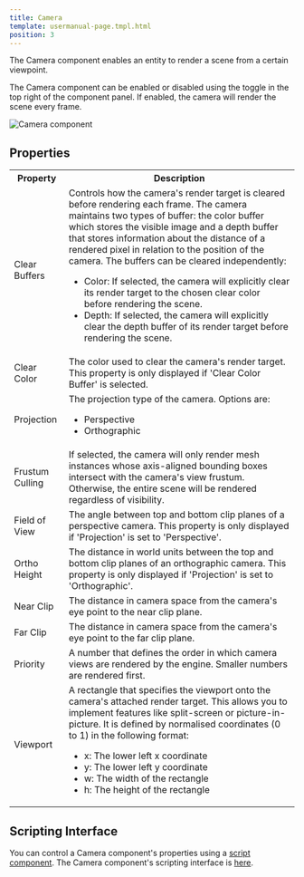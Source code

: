 ```yaml
---
title: Camera
template: usermanual-page.tmpl.html
position: 3
---
```


The Camera component enables an entity to render a scene from a certain viewpoint.

The Camera component can be enabled or disabled using the toggle in the top right of the component panel. If enabled, the camera will render the scene every frame.

![Camera component][1]

## Properties

<table class="table table-striped">
    <col class="property-name"></col>
    <col class="property-description"></col>
    <tr><th>Property</th><th>Description</th></tr>
    <tr><td>Clear Buffers</td><td>Controls how the camera's render target is cleared before rendering each frame. The camera maintains two types of buffer: the color buffer which stores the visible image and a depth buffer that stores information about the distance of a rendered pixel in relation to the position of the camera. The buffers can be cleared independently:
        <ul>
            <li>Color: If selected, the camera will explicitly clear its render target to the chosen clear color before rendering the scene.</li>
            <li>Depth: If selected, the camera will explicitly clear the depth buffer of its render target before rendering the scene.</li>
        </ul>
    </td></tr>
    <tr><td>Clear Color</td><td>The color used to clear the camera's render target.  This property is only displayed if 'Clear Color Buffer' is selected.</td></tr>
    <tr><td>Projection</td><td>The projection type of the camera. Options are:
        <ul>
            <li>Perspective</li>
            <li>Orthographic</li>
        </ul>
    </td></tr>
    <tr><td>Frustum Culling</td><td>If selected, the camera will only render mesh instances whose axis-aligned bounding boxes intersect with the camera's view frustum. Otherwise, the entire scene will be rendered regardless of visibility.</td></tr>
    <tr><td>Field of View</td><td>The angle between top and bottom clip planes of a perspective camera. This property is only displayed if 'Projection' is set to 'Perspective'.</td></tr>
    <tr><td>Ortho Height</td><td>The distance in world units between the top and bottom clip planes of an orthographic camera. This property is only displayed if 'Projection' is set to 'Orthographic'.</td></tr>
    <tr><td>Near Clip</td><td>The distance in camera space from the camera's eye point to the near clip plane.</td></tr>
    <tr><td>Far Clip</td><td>The distance in camera space from the camera's eye point to the far clip plane.</td></tr>
    <tr><td>Priority</td><td>A number that defines the order in which camera views are rendered by the engine. Smaller numbers are rendered first.</td></tr>
    <tr><td>Viewport</td><td>A rectangle that specifies the viewport onto the camera's attached render target. This allows you to implement features like split-screen or picture-in-picture. It is defined by normalised coordinates (0 to 1) in the following format:
        <ul>
            <li>x: The lower left x coordinate</li>
            <li>y: The lower left y coordinate</li>
            <li>w: The width of the rectangle</li>
            <li>h: The height of the rectangle</li>
        </ul>
    </td></tr>
</table>

## Scripting Interface

You can control a Camera component's properties using a [script component][2]. The Camera component's scripting interface is [here][3].

[1]: /images/user-manual/scenes/components/component-camera.png
[2]: /user-manual/packs/components/script
[3]: /en/api/pc.CameraComponent.html

